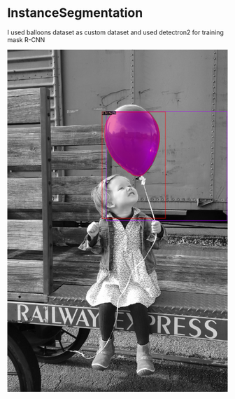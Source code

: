# InstanceSegmentation

I used balloons dataset as custom dataset and used detectron2 for training mask R-CNN

![image](https://github.com/PouyaSonej/InstanceSegmentation/blob/8b182711fac3a031e2ce2a52995530388d968623/InstanceSegmentation.png)
